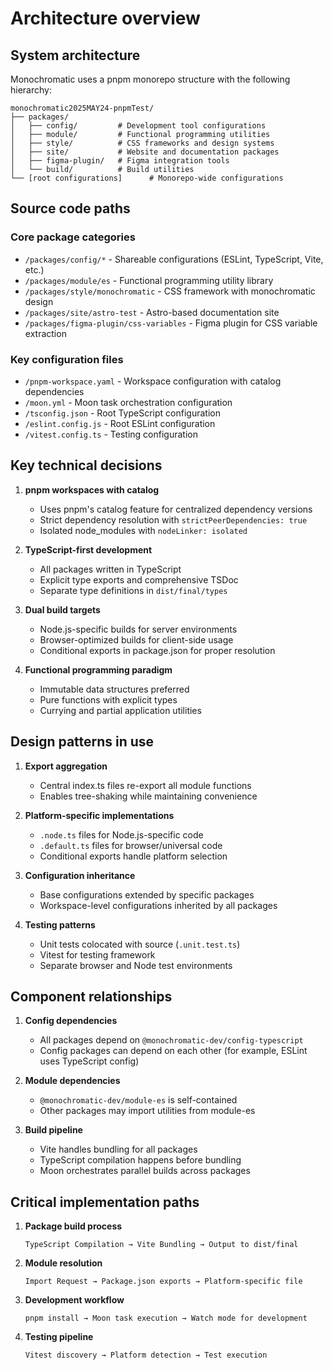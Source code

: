 # Architecture overview

## System architecture

Monochromatic uses a pnpm monorepo structure with the following hierarchy:
```
monochromatic2025MAY24-pnpmTest/
├── packages/
│   ├── config/         # Development tool configurations
│   ├── module/         # Functional programming utilities
│   ├── style/          # CSS frameworks and design systems
│   ├── site/           # Website and documentation packages
│   ├── figma-plugin/   # Figma integration tools
│   └── build/          # Build utilities
└── [root configurations]      # Monorepo-wide configurations
```

## Source code paths

### Core package categories
- `/packages/config/*` - Shareable configurations (ESLint, TypeScript, Vite, etc.)
- `/packages/module/es` - Functional programming utility library
- `/packages/style/monochromatic` - CSS framework with monochromatic design
- `/packages/site/astro-test` - Astro-based documentation site
- `/packages/figma-plugin/css-variables` - Figma plugin for CSS variable extraction

### Key configuration files
- `/pnpm-workspace.yaml` - Workspace configuration with catalog dependencies
- `/moon.yml` - Moon task orchestration configuration
- `/tsconfig.json` - Root TypeScript configuration
- `/eslint.config.js` - Root ESLint configuration
- `/vitest.config.ts` - Testing configuration

## Key technical decisions

1. **pnpm workspaces with catalog**
   - Uses pnpm's catalog feature for centralized dependency versions
   - Strict dependency resolution with `strictPeerDependencies: true`
   - Isolated node_modules with `nodeLinker: isolated`

2. **TypeScript-first development**
   - All packages written in TypeScript
   - Explicit type exports and comprehensive TSDoc
   - Separate type definitions in `dist/final/types`

3. **Dual build targets**
   - Node.js-specific builds for server environments
   - Browser-optimized builds for client-side usage
   - Conditional exports in package.json for proper resolution

4. **Functional programming paradigm**
   - Immutable data structures preferred
   - Pure functions with explicit types
   - Currying and partial application utilities

## Design patterns in use

1. **Export aggregation**
   - Central index.ts files re-export all module functions
   - Enables tree-shaking while maintaining convenience

2. **Platform-specific implementations**
   - `.node.ts` files for Node.js-specific code
   - `.default.ts` files for browser/universal code
   - Conditional exports handle platform selection

3. **Configuration inheritance**
   - Base configurations extended by specific packages
   - Workspace-level configurations inherited by all packages

4. **Testing patterns**
   - Unit tests colocated with source (`.unit.test.ts`)
   - Vitest for testing framework
   - Separate browser and Node test environments

## Component relationships

1. **Config dependencies**
   - All packages depend on `@monochromatic-dev/config-typescript`
   - Config packages can depend on each other (for example, ESLint uses TypeScript config)

2. **Module dependencies**
   - `@monochromatic-dev/module-es` is self-contained
   - Other packages may import utilities from module-es

3. **Build pipeline**
   - Vite handles bundling for all packages
   - TypeScript compilation happens before bundling
   - Moon orchestrates parallel builds across packages

## Critical implementation paths

1. **Package build process**
   ```
   TypeScript Compilation → Vite Bundling → Output to dist/final
   ```

2. **Module resolution**
   ```
   Import Request → Package.json exports → Platform-specific file
   ```

3. **Development workflow**
   ```
   pnpm install → Moon task execution → Watch mode for development
   ```

4. **Testing pipeline**
   ```
   Vitest discovery → Platform detection → Test execution
   ```
